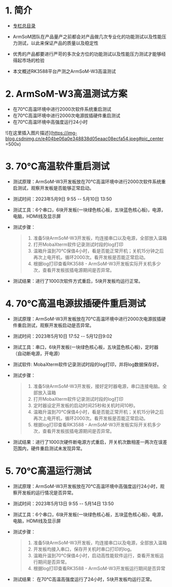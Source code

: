# 1. 简介
- [专栏总目录](https://blog.csdn.net/nb124667390/article/details/130725546)

- ArmSoM团队在产品量产之前都会对产品做几次专业化的功能测试以及性能压力测试，以此来保证产品的质量以及稳定性

- 优秀的产品都要进行严苛的多次全方位的功能测试以及性能压力测试才能够经得起市场的检验

- 本文概述RK3588平台产测之ArmSoM-W3高温测试

# 2. ArmSoM-W3高温测试方案
-  在70℃高温环境中进行2000次软件系统重启测试
-  在70℃高温环境中进行2000次电源拔插硬件重启测试
-  在70℃高温环境中高强度运行24小时

![在这里插入图片描述](https://img-blog.csdnimg.cn/e404be06a0e348838d05eaac08ecfa54.jpeg#pic_center =500x)

# 3. 70℃高温软件重启测试
- 测试原理：ArmSoM-W3开发板放在70℃高温环境中进行2000次软件系统重启测试，观察开发板是否能够正常启动。
- 测试时间：2023年5月9日 9:55 -- 5月10日 13:50
- 测试工具：6个串口，6块开发板(一块绿色核心板，五块蓝色核心板)，电源，电脑，HDMI线及显示屏
- 测试步骤：
	
	
	> 1. 准备5块ArmSoM-W3开发板，均连接串口以及电源，全部放入温箱
	> 2. 打开MobaXterm软件记录测试时段的log打印
	> 3. 温箱升温到70℃保值4小时，看是否能正常开机；关机15分钟之后再次上电开机，循环2000次。看开发板是否能正常启动。
	> 4. 根据log打印查看RK3588 - ArmSoM-W3开发板实际开关机多少次，查看开发板拔插电源期间是否异常。


- 测试结果：进行了1000次软件方式重启，5块开发板均运行正常。

# 4. 70℃高温电源拔插硬件重启测试
- 测试原理：ArmSoM-W3开发板放在70℃高温环境中进行2000次电源拔插硬件重启测试，观察开发板启动是否异常。
- 测试时间：2023年5月10日 17:52 -- 5月12日9:02

- 测试工具：串口，6块开发板(一块绿色核心板，五块蓝色核心板)，定时器（自动断电源，开电源）

- 测试软件:   MobaXterm软件记录测试时段的log打印，并将log数据保存好。

- 测试步骤：


	> 1. 准备5块ArmSoM-W3开发板，接好定时器电源，串口连接电脑。全部放入温箱
	> 2. 打开MobaXterm软件记录测试时段的log打印
	> 3. 定时器设定开发板的启动时间25秒和关机时间10秒。
	> 4. 温箱升温到70℃保值4小时，看是否能正常开机；关机15分钟之后再次上电开机，循环2000次。看开发板是否能正常启动。
	> 5. 根据log打印查看RK3588 - ArmSoM-W3开发板实际开关机多少次，查看开发板拔插电源期间是否异常。

- 测试结果：进行了1000次硬件断电源方式重启，开关机次数相差一两次在误差范围内，硬件重启测试未发现异常。
# 5. 70℃高温运行测试
- 测试原理：ArmSoM-W3开发板放在70℃高温环境中高强度运行24小时，观察开发板的运行情况是否异常。
- 测试时间：2023年5月13日 9:55 -- 5月14日 13:50
- 测试工具：6个串口，6块开发板(一块绿色核心板，五块蓝色核心板)，电源，电脑，HDMI线及显示屏
- 测试步骤：
	
	> 1. 准备5块ArmSoM-W3开发板，均连接串口以及电源，全部放入温箱
	> 2. 开发板均接入串口，保存开关机时串口打印的log。
	> 3. 温箱升温到70℃保值4小时，启动高性能软件运行，查看开发板运行期间是否异常。
	> 4. 根据log打印查看RK3588 - ArmSoM-W3开发板运行期间是否异常

- 测试结果： 在70℃高温高强度运行了24小时，5块开发板均运行正常。